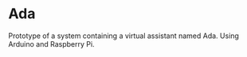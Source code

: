 Ada
============

Prototype of a system containing a virtual assistant named Ada. Using Arduino and Raspberry Pi.
